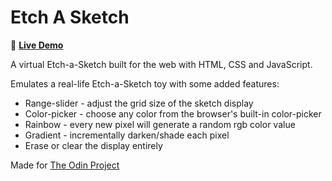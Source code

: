 # Etch A Sketch

:art: **[Live Demo](https://zakibed.github.io/etch-a-sketch/)**

A virtual Etch-a-Sketch built for the web with HTML, CSS and JavaScript.

Emulates a real-life Etch-a-Sketch toy with some added features:

-   Range-slider - adjust the grid size of the sketch display
-   Color-picker - choose any color from the browser's built-in color-picker
-   Rainbow - every new pixel will generate a random rgb color value
-   Gradient - incrementally darken/shade each pixel
-   Erase or clear the display entirely

Made for [The Odin Project](https://www.theodinproject.com/lessons/foundations-etch-a-sketch)

